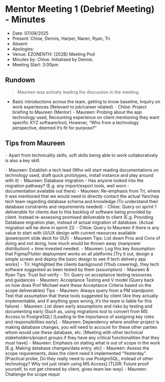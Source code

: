 # Mentor Meeting 1 (Debrief Meeting) - Minutes

- Date: 07/08/2025
- Present: Chloe, Dennis, Harper, Naren, Ryan, Tri
- Absent:
- Apologies:
- Venue: EZONENTH: [202B] Meeting Pod
- Minutes by: Chloe. Initialised by Dennis. 
- Meeting Start: 3:00pm

## Rundown
> Maureen was actively leading the discussion in the meeting.

- Basic introductions across the team, getting to know baseline, Inquiry on work experiences (Relevant to job/career related)
⁃ Chloe: Project briefing to Maureen (Mentor)
⁃ Maureen: Probing about the app technology used, Recounting experience on client mentioning they want specific XYZ software/tool,
However, “Who from a technology perspective, deemed it’s fit for purpose?”

## Tips from Maureen
⁃ Apart from technicality skills, soft skills being able to work collaboratively is also a key skill.

⁃ Maureen: Establish a tech lead (Who will start reading
documentations on technology used, draft quick prototypes, install instance
and play around with it)
⁃ Maureen: Database migration - Has anyone looked into the
migration pathway? (E.g. any import/export tools, well worn - documentation
available out there)
⁃ Maureen: Re-emphasis from Tri, where it was mentioned that we
would need to directly contact the actual Yanchep tech team regarding
database schema and knowledge (To understand their database
constraints and requirements needed)
⁃ Chloe: Query on sprint 1 deliverable for clients due to this backlog
of software being provided by client. Instead re-assessing promised
deliverable to client (E.g. Providing Database migration plan, instead of actual
migration of database. [Actual migration will be done in sprint 2])
⁃ Chloe: Query to Maureen if there is any value to start with UI/UX
design with current resources available (powerpoint slide deck for GUI)
⁃ Maureen Tips: List down Pros and Cons of doing and not doing,
how much would be thrown away (manpower distribution) + time invested
needed.
⁃ Maureen: Log this key Assumption that Figma/Flutter deployment
works on all platforms [Try it out, design a simple screen and deploy the
basic design to see if tech delivery app works]
⁃ Tri: Highlighted the clients background (Yhub cowering), they tech
software suggested as been tested by them (assumption)
⁃ Maureen & Ryan Tips: Trust but verify
⁃ Tri: Query on acceptance testing resources and guidances
⁃ Maureen: Acceptance Testing and V model (Query back on how
does Prof Michael want these Acceptance Criteria based on the scope
deliverables)
Tips
⁃ Maureen: Always query from a PM standpoint: Test that
assumption that these tools suggested by client (Are they actually
implementable, and if anything goes wrong, it’s the team is liable for this
failure)
⁃ Maureen: List down early assumptions and risks by testing and
documenting early (Such as, using migrations tool to convert from MS
Access to PostgreSQL) [Leading to the importance of assigning key roles
and responsibilities early]
⁃ Maureen: Dependency where another project is making database
changes, you will need to account for these other parties whom would use
these database, etc. [Meeting with other technical stakeholders/project
groups if they have any critical functionalities that they must have]
⁃ Maureen: Emphasis on stating what is out of scope in the work
[E.g. Making database changes/data entry, etc]
⁃ Maureen: Assess the scope requirements, does the client need it
implemented “Yesterday”. [Practical probe, Do they really need to use
PostgreSQL, instead of other technology? Why not just retain using MS
Access] [TLDR: Future proof yourself, to not get chewed by client, gives
team lee-way]
⁃ Maureen: Challenge the scope requir